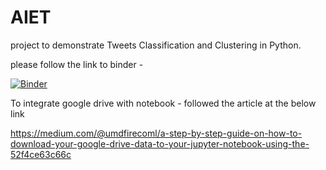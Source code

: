 # AIET

project to demonstrate Tweets Classification and Clustering in Python.

please follow the link to binder - 

[![Binder](https://mybinder.org/badge_logo.svg)](https://mybinder.org/v2/gh/avay/AIET.git/master)

To integrate google drive with notebook - followed the article at the below link

https://medium.com/@umdfirecoml/a-step-by-step-guide-on-how-to-download-your-google-drive-data-to-your-jupyter-notebook-using-the-52f4ce63c66c
